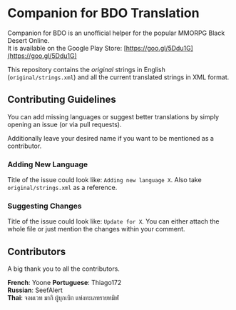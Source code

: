 Companion for BDO Translation
=============================
Companion for BDO is an unofficial helper for the popular MMORPG Black Desert Online.                         
It is available on the Google Play Store: [https://goo.gl/5Ddu1G](https://goo.gl/5Ddu1G)

This repository contains the *original* strings in English (```original/strings.xml```) and all the current translated strings in XML format.

## Contributing Guidelines
You can add missing languages or suggest better translations by simply opening an issue (or via pull requests).

Additionally leave your desired name if you want to be mentioned as a contributor.

### Adding New Language
Title of the issue could look like: ```Adding new language X```. Also take ```original/strings.xml``` as a reference.

### Suggesting Changes
Title of the issue could look like: ```Update for X```. You can either attach the whole file or just mention the changes within your comment.

## Contributors
A big thank you to all the contributors.

**French**: Yoone
**Portuguese**: Thiago172                              
**Russian**: SeefAlert                           
**Thai**: จอมเวท มากิ ผู้บุกเบิก แห่งทะเลทรายทมิฬ                     
